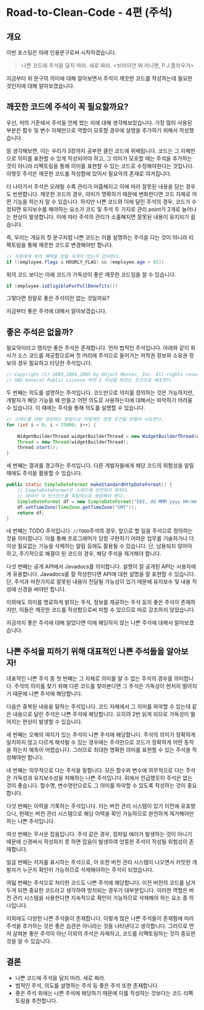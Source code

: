 # Road-to-Clean-Code - 4편 (주석)

## 개요

 이번 포스팅은 아래 인용문구로써 시작하겠습니다. 

> 나쁜 코드에 주석을 달지 마라. 새로 짜라. <브라이언 W.커니핸, P.J.플라우거>

지금부터 위 문구의 의미에 대해 알아보면서 주석이 깨끗한 코드를 작성하는데 필요한 것인지에 대해 알아보겠습니다.



## 깨끗한 코드에 주석이 꼭 필요할까요?

 우선, 저의 기준에서 주석을 언제 썼는 지에 대해 생각해보았습니다. 가장 많이 사용된 부분은 함수 및 변수 자체만으로 역할이 모호할 경우에 설명을 추가하기 위해서 작성했습니다.

 

 잘 생각해보면, 이는 우리가 3장까지 공부한 클린 코드에 위배됩니다. 코드는 그 자체만으로 의미를 표현할 수 있게 작성되어야 하고, 그 의미가 모호할 때는 주석을 추가하는 것이 아니라 리팩토링을 통해 의미를 표현할 수 있는 코드로 수정해야한다는 것입니다. 이렇듯 주석은 깨끗한 코드를 작성함에 있어서 필요악의 존재로 여겨집니다. 



 더 나아가서 주석은 오래될 수록 관리가 미흡해지고 이에 따라 잘못된 내용을 담는 경우도 빈번합니다. 깨끗한 코드의 경우, 의미가 명확하기 때문에 변화한다면 코드 자체로 어떤 기능을 하는지 알 수 있습니다. 하지만 나쁜 코드와 이에 달린 주석의 경우, 코드가 수정되면 유지보수를 해야하는 요소가 코드 및 주석 두 가지로 관리 point가 2개로 늘어나는 현상이 발생합니다. 이에 따라 주석의 관리가 소홀해지면 잘못된 내용이 유지되기 쉽습니다.



 즉, 우리는 개요의 첫 문구처럼 나쁜 코드는 이를 설명하는 주석을 다는 것이 아니라 리팩토링을 통해 깨끗한 코드로 변경해야만 합니다.

~~~java
// 직원에게 복지 혜택을 받을 자격이 있는지 검사한다.
if ((employee.flags & HOURLY_FLAG) && (employee.age > 65))    
~~~



 위의 코드 보다는 아래 코드가 가독성이 좋은 깨끗한 코드임을 알 수 있습니다.

~~~java
if (employee.isEligibleForFullBenefits())
~~~



 그렇다면 정말로 좋은 주석이란 없는 것일까요? 



 지금부터 좋은 주석에 대해서 알아보겠습니다.



## 좋은 주석은 없을까?

 필요악이라고 했지만 좋은 주석은 존재합니다. 먼저 법적인 주석입니다. 아래와 같이 회사가 소스 코드를 제공함으로써 첫 머리에 주석으로 들어가는 저작권 정보와 소유권 정보의 경우 필요하고 타당한 주석입니다.

~~~java
// Copyright (C) 2003,2004,2005 by Object Mentor, Inc. All rights reserved
// GNU General Public License 버전 2 이상을 따르는 조건으로 배포한다.
~~~

 

 두 번째는 의도를 설명하는 주석입니다. 코드만으로 의미를 정의하는 것은 가능하지만, 개발자가 해당 기능을 왜 만들고 어떤 의도로 사용하는지에 대해서는 파악하기 어려울 수 있습니다. 이 때에는 주석을 통해 의도를 설명할 수 있습니다.

~~~java
// 스레드를 대량 생성하는 방법으로 어떻게든 경쟁 조건을 만들려 시도한다.
for (int i = 0; i < 25000; i++) {
    
    WidgetBuilderThread widgetBuilderThread = new WidgetBuilderThread(widgetBuilder, text, parent, failFlag);
    Thread = new Thread(widgetBuilderThread);
    thread.start();
}
~~~



 세 번째는 결과를 경고하는 주석입니다. 다른 개발자들에게 해당 코드의 위험성을 알릴 때에도 주석을 활용할 수 있습니다.

~~~java
public static SimpleDateFormat makeStandardHttpDateFormat() {
    // SimpleDateFormat은 스레드에 안전하지 못하다.
    // 따라서 각 인스턴스를 독립적으로 생성해야 한다.
    SimpleDateFormat df = new SimpleDateFormat("EEE, dd MMM yyyy HH:mm:ss z");
    df.setTimeZone(TimeZone.getTimeZone("GMT"));
    return df;
}
~~~



 네 번째는 TODO 주석입니다. `//TODO`주석의 경우, 앞으로 할 일을 주석으로 정의하는 것을 의미합니다. 이를 통해 프로그래머가 당장 구현하기 어려운 업무를 기술하거나 더 이상 필요없는 기능을 삭제하는 알림 등에도 활용될 수 있습니다. 단, 남용되지 않아야 하고, 주기적으로 해결이 된 코드의 경우, 해당 주석을 제거해야 합니다.



 다섯 번째는 공개 API에서 Javadocs를 의미합니다. 설명이 잘 공개된 API는 사용자에게 유용합니다. Javadocs를 잘 작성한다면 API에 대한 설명을 잘 표현할 수 있습니다. 단, 주석과 마찬가지로 잘못된 내용이 전달될 가능성이 있기 때문에 유지보수 및 내용 작성에 신경을 써야만 합니다.



 이외에도 의미를 명료하게 밝히는 주석, 정보를 제공하는 주석 등의 좋은 주석이 존재하지만, 이들은 깨끗한 코드를 작성함으로써 피할 수 있으므로 따로 강조하지 않았습니다.



 지금까지 좋은 주석에 대해 알았다면 이에 해당하지 않는 나쁜 주석에 대해서 알아보겠습니다.



## 나쁜 주석을 피하기 위해 대표적인 나쁜 주석들을 알아보자!

 대표적인 나쁜 주석 중 첫 번째는 그 자체로 의미를 알 수 없는 주석의 경우를 의미합니다. 주석의 의미를 찾기 위해 다른 코드를 찾아본다면 그 주석은 가독성이 현저히 떨어지기 때문에 나쁜 주석에 해당합니다.



 다음은 중복된 내용을 말하는 주석입니다. 코드 자체에서 그 의미를 파악할 수 있는데 같은 내용으로 달린 주석은 나쁜 주석에 해당합니다. 오히려 2번 읽게 되므로 가독성이 떨어지는 현상이 발생할 수 있습니다.



 세 번째는 오해의 여지가 있는 주석이 나쁜 주석에 해당합니다. 주석의 의미가 정확하게 일치하지 않고 다르게 해석될 수 있는 경우에는 주석만으로 코드가 정확하게 어떤 동작을 하는지 예측이 어렵습니다. 그러므로 최대한 명확한 의미를 표현할 수 있는 주석을 작성해야만 합니다.



 네 번째는 의무적으로 다는 주석을 말합니다. 모든 함수와 변수에 의무적으로 다는 주석은 가독성과 유지보수성을 저해하는 나쁜 주석입니다. 위에서 언급했듯이 주석은 없는 것이 좋습니다. 함수명, 변수명만으로도 그 의미를 파악할 수 있도록 작성하는 것이 중요합니다.



 다섯 번째는 이력을 기록하는 주석입니다. 이는 버전 관리 시스템이 있기 이전에 유효했으나, 현재는 버전 관리 시스템으로 해당 이력을 확인 가능하므로 완전하게 제거해야만 하는 나쁜 주석입니다.



 여섯 번째는 무서운 잡음입니다. 주석 같은 경우, 컴파일 에러가 발생하는 것이 아니기 때문에 신경써서 작성하지 못 하면 잡음이 발생하여 엉뚱한 주석이 작성될 위험성이 존재합니다.



 일곱 번째는 저자를 표시하는 주석으로, 이 또한 버전 관리 시스템이 나오면서 커밋한 개발자가 누군지 확인이 가능하므로 삭제해야하는 주석이 되었습니다.



 여덟 번째는 주석으로 처리한 코드도 나쁜 주석에 해당합니다. 이전 버전의 코드를 남겨 두게 되면 중요한 코드라고 생각하여 방치되는 경우가 대부분입니다. 이러한 역할은 버전 관리 시스템을 사용한다면 지속적으로 확인이 가능하므로 삭제해야 하는 요소 중 하나입니다. 



 이외에도 다양한 나쁜 주석들이 존재합니다. 이렇게 많은 나쁜 주석들이 존재함에 따라 주석을 추가하는 것은 좋은 습관은 아니라는 것을 나타낸다고 생각합니다. 그러므로 먼저 살펴본 좋은 주석이 아닌 이외의 주석은 자제하고, 코드를 리팩토링하는 것이 중요한 것을 알 수 있습니다. 



## 결론

* 나쁜 코드에 주석을 달지 마라. 새로 짜라.
* 법적인 주석, 의도를 설명하는 주석 등 좋은 주석 또한 존재합니다.
* 좋은 주석 외에는 나쁜 주석에 해당하기 때문에 이를 작성하는 것보다는 코드 리팩토링을 추천합니다.

​    

